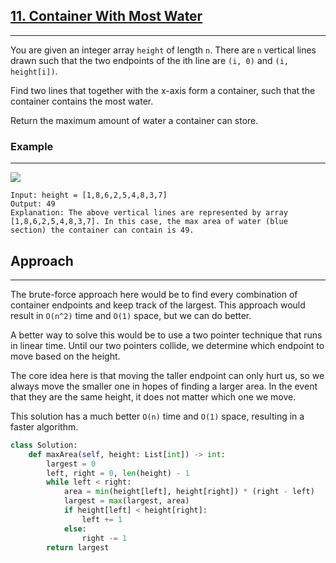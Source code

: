 ## [11. Container With Most Water](https://leetcode.com/problems/container-with-most-water/description/)

---

You are given an integer array `height` of length `n`. There are `n` vertical lines drawn such that the two endpoints of the ith line are `(i, 0)` and `(i, height[i])`.

Find two lines that together with the x-axis form a container, such that the container contains the most water.

Return the maximum amount of water a container can store.

### Example

---

![](/content/leetcode/11-container-with-the-most-water/example-1.jpg)

```
Input: height = [1,8,6,2,5,4,8,3,7]
Output: 49
Explanation: The above vertical lines are represented by array [1,8,6,2,5,4,8,3,7]. In this case, the max area of water (blue section) the container can contain is 49.
```

## Approach

---

The brute-force approach here would be to find every combination of container endpoints and keep track of the largest. This approach would result in `O(n^2)` time and `O(1)` space, but we can do better.

A better way to solve this would be to use a two pointer technique that runs in linear time. Until our two pointers collide, we determine which endpoint to move based on the height.

The core idea here is that moving the taller endpoint can only hurt us, so we always move the smaller one in hopes of finding a larger area. In the event that they are the same height, it does not matter which one we move.

This solution has a much better `O(n)` time and `O(1)` space, resulting in a faster algorithm.

```python
class Solution:
    def maxArea(self, height: List[int]) -> int:
        largest = 0
        left, right = 0, len(height) - 1
        while left < right:
            area = min(height[left], height[right]) * (right - left)
            largest = max(largest, area)
            if height[left] < height[right]:
                left += 1
            else:
                right -= 1
        return largest
```
